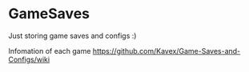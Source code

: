 # GameSaves
Just storing game saves and configs :) 

Infomation of each game 
https://github.com/Kavex/Game-Saves-and-Configs/wiki
